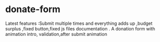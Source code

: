 # donate-form

Latest features :Submit multiple times and everything adds up ,budget surplus ,fixed button,fixed js files documentation . 
A donation form with animation intro, validation,after submit animation 

